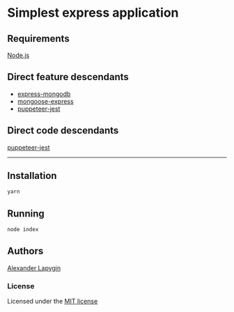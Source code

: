 # Simplest express application

## Requirements

[Node.js](https://nodejs.org/en/download/package-manager/)

## Direct feature descendants

* [express-mongodb](https://github.com/softspider/express-mongodb)
* [mongoose-express](https://github.com/softspider/mongoose-express)
* [puppeteer-jest](https://github.com/softspider/puppeteer-jest)

## Direct code descendants

[puppeteer-jest](https://github.com/softspider/puppeteer-jest)

---

## Installation

```sh
yarn
```

## Running

```sh
node index
```

## Authors

[Alexander Lapygin](https://github.com/AlexanderLapygin)

### License

Licensed under the [MIT license](./LICENSE)
